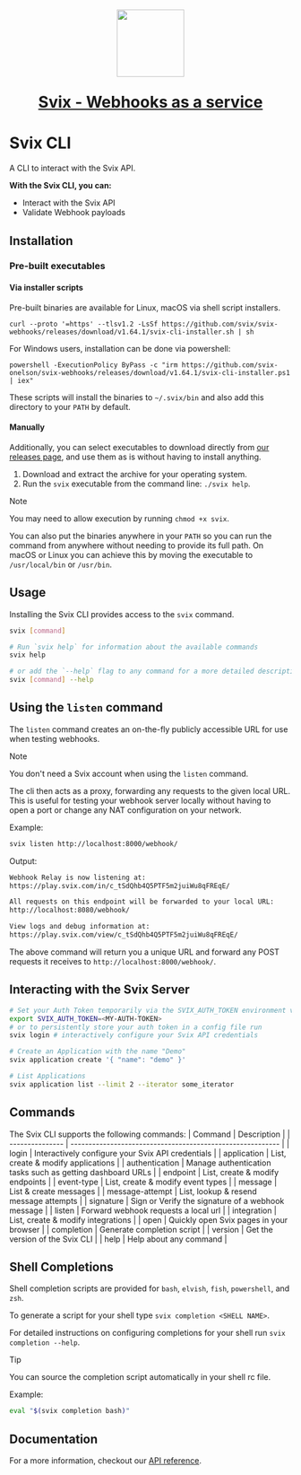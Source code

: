 <h1 align="center">
  <a href="https://www.svix.com">
    <img width="120" src="https://avatars.githubusercontent.com/u/80175132?s=200&v=4" />
    <p align="center">Svix - Webhooks as a service</p>
  </a>
</h1>

# Svix CLI

A CLI to interact with the Svix API.

**With the Svix CLI, you can:**

- Interact with the Svix API
- Validate Webhook payloads


## Installation

### Pre-built executables

#### Via installer scripts

Pre-built binaries are available for Linux, macOS via shell script installers.

```
curl --proto '=https' --tlsv1.2 -LsSf https://github.com/svix/svix-webhooks/releases/download/v1.64.1/svix-cli-installer.sh | sh
```

For Windows users, installation can be done via powershell:

```
powershell -ExecutionPolicy ByPass -c "irm https://github.com/svix-onelson/svix-webhooks/releases/download/v1.64.1/svix-cli-installer.ps1 | iex"
```

These scripts will install the binaries to `~/.svix/bin` and also add this directory to your `PATH` by default.

#### Manually

Additionally, you can select executables to download directly from [our releases page](https://github.com/svix/svix-webhooks/releases), and use them as is without
having to install anything.

1. Download and extract the archive for your operating system.
2. Run the `svix` executable from the command line: `./svix help`.

> [!NOTE]
> You may need to allow execution by running `chmod +x svix`.


You can also put the binaries anywhere in your `PATH` so you can run the command from anywhere without needing to provide its full path. On macOS or Linux you can achieve this by moving the executable to `/usr/local/bin` or `/usr/bin`.


## Usage

Installing the Svix CLI provides access to the `svix` command.

```sh
svix [command]

# Run `svix help` for information about the available commands
svix help

# or add the `--help` flag to any command for a more detailed description and list of flags
svix [command] --help
```


## Using the `listen` command

The `listen` command creates an on-the-fly publicly accessible URL for use when testing webhooks.

> [!NOTE]
> You don't need a Svix account when using the `listen` command.

The cli then acts as a proxy, forwarding any requests to the given local URL.
This is useful for testing your webhook server locally without having to open a port or
change any NAT configuration on your network.

Example:

```sh
svix listen http://localhost:8000/webhook/
```

Output:

```sh
Webhook Relay is now listening at:
https://play.svix.com/in/c_tSdQhb4Q5PTF5m2juiWu8qFREqE/

All requests on this endpoint will be forwarded to your local URL:
http://localhost:8080/webhook/

View logs and debug information at:
https://play.svix.com/view/c_tSdQhb4Q5PTF5m2juiWu8qFREqE/
```

The above command will return you a unique URL and forward any POST requests it receives
to `http://localhost:8000/webhook/`.

## Interacting with the Svix Server

```sh
# Set your Auth Token temporarily via the SVIX_AUTH_TOKEN environment variable
export SVIX_AUTH_TOKEN=<MY-AUTH-TOKEN>
# or to persistently store your auth token in a config file run
svix login # interactively configure your Svix API credentials

# Create an Application with the name "Demo"
svix application create '{ "name": "demo" }'

# List Applications
svix application list --limit 2 --iterator some_iterator
```

## Commands

The Svix CLI supports the following commands:
| Command         | Description                                                |
| --------------- | ---------------------------------------------------------- |
| login           | Interactively configure your Svix API credentials          |
| application     | List, create & modify applications                         |
| authentication  | Manage authentication tasks such as getting dashboard URLs |
| endpoint        | List, create & modify endpoints                            |
| event-type      | List, create & modify event types                          |
| message         | List & create messages                                     |
| message-attempt | List, lookup & resend message attempts                     |
| signature       | Sign or Verify the signature of a webhook message          |
| listen          | Forward webhook requests a local url                       |
| integration     | List, create & modify integrations                         |
| open            | Quickly open Svix pages in your browser                    |
| completion      | Generate completion script                                 |
| version         | Get the version of the Svix CLI                            |
| help            | Help about any command                                     |


## Shell Completions

Shell completion scripts are provided for `bash`, `elvish`, `fish`, `powershell`, and `zsh`.

To generate a script for your shell type `svix completion <SHELL NAME>`.

For detailed instructions on configuring completions for your shell run `svix completion --help`.

> [!TIP]
> You can source the completion script automatically in your shell rc file.
>
> Example:
> ```sh
> eval "$(svix completion bash)"
> ```


## Documentation

For a more information, checkout our [API reference](https://docs.svix.com).

